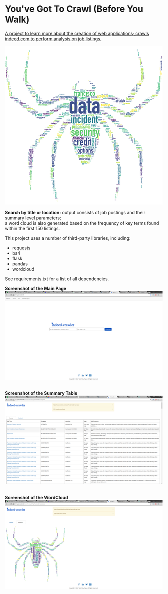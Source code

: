 # You've Got To Crawl (Before You Walk)
<a href="http://jobcrawl.net">A project to learn more about the creation of web applications&#59; crawls indeed.com to perform analysis on job listings.</a>

![](/static/images/readme.png?raw=true "Example output; create your own spider!")

<b>Search by title or location:</b> output consists of job postings and their summary level parameters; <br>
a word cloud is also generated based on the frequency of key terms found within the first 150 listings.

This project uses a number of third-party libraries, including:
- requests
- bs4
- flask
- pandas
- wordcloud

See requirements.txt for a list of all dependencies. <br>

<b> Screenshot of the Main Page </b>
![](/static/images/Main.png?raw=true "Oh, so fancy!") <br> <br>

<b> Screenshot of the Summary Table </b>
![](/static/images/Table.png?raw=true "Oh, so tabular!") <br> <br>

<b> Screenshot of the WordCloud </b>
![](/static/images/Spider.png?raw=true "Your very own creep-crawly data spider!")
